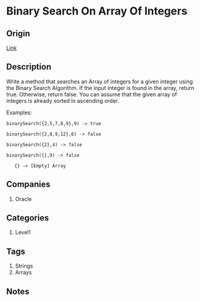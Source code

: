 # Binary Search On Array Of Integers

## Origin

[Link](https://www.firecode.io/)

## Description

Write a method that searches an Array of integers for a given integer using the Binary Search Algorithm. If the input integer is found in the array, return true. Otherwise, return false. You can assume that the given array of integers is already sorted in ascending order.

Examples:

```text
binarySearch({2,5,7,8,9},9) -> true

binarySearch({2,8,9,12},6) -> false

binarySearch({2},4) -> false

binarySearch({},9) -> false

   {} -> [Empty] Array
```

## Companies

1. Oracle

## Categories

1. Level1

## Tags

1. Strings
1. Arrays

## Notes